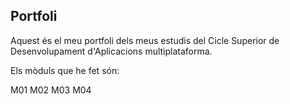 ## Portfoli

Aquest és el meu portfoli dels meus estudis del Cicle Superior de Desenvolupament d'Aplicacions multiplataforma.

Els mòduls que he fet són:

M01
M02
M03
M04

